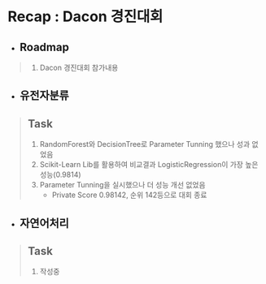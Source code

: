 # Recap : Dacon 경진대회
- ## Roadmap
> 1. Dacon 경진대회 참가내용 

- ## 유전자분류
> ## Task
> 1. RandomForest와 DecisionTree로 Parameter Tunning 했으나 성과 없었음
> 2. Scikit-Learn Lib를 활용하여 비교결과 LogisticRegression이 가장 높은 성능(0.9814)
> 3. Parameter Tunning을 실시했으나 더 성능 개선 없었음
>    - Private Score 0.98142, 순위 142등으로 대회 종료
- ## 자연어처리 
> ## Task
> 1. 작성중